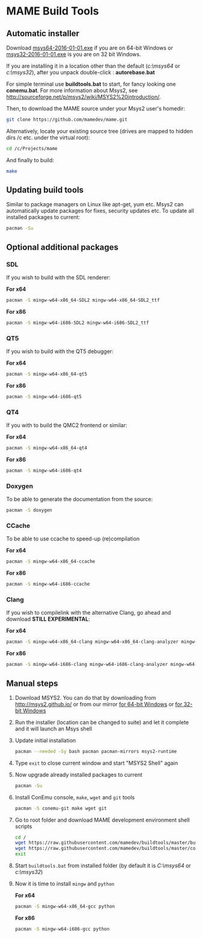# MAME Build Tools

## Automatic installer

Download [msys64-2016-01-01.exe](https://github.com/mamedev/buildtools/releases/download/1.0/msys64-2016-01-01.exe) if you are on 64-bit Windows
or [msys32-2016-01-01.exe](https://github.com/mamedev/buildtools/releases/download/1.0/msys32-2016-01-01.exe) is you are on 32 bit Windows.

If you are installing it in a location other than the default (*c:\msys64* or *c:\msys32*), after you unpack double-click : **autorebase.bat**

For simple terminal use **buildtools.bat**  to start, for fancy looking one **conemu.bat**. For more information about Msys2, see http://sourceforge.net/p/msys2/wiki/MSYS2%20introduction/.

Then, to download the MAME source under your Msys2 user's homedir:
```sh
git clone https://github.com/mamedev/mame.git
```

Alternatively, locate your existing source tree (drives are mapped to hidden dirs /c etc. under the virtual root):
```sh
cd /c/Projects/mame
```

And finally to build:
```sh
make
```

## Updating build tools

Similar to package managers on Linux like apt-get, yum etc. Msys2 can automatically update packages for fixes, security updates etc.
To update all installed packages to current:

```sh
pacman -Su
```

## Optional additional packages

### SDL
If you wish to build with the SDL renderer:

   **For x64**
   ```sh
   pacman -S mingw-w64-x86_64-SDL2 mingw-w64-x86_64-SDL2_ttf
   ```

   **For x86**
   ```sh
   pacman -S mingw-w64-i686-SDL2 mingw-w64-i686-SDL2_ttf
   ```

### QT5
If you wish to build with the QT5 debugger:

   **For x64**
   ```sh
   pacman -S mingw-w64-x86_64-qt5
   ```

   **For x86**
   ```sh
   pacman -S mingw-w64-i686-qt5
   ```

### QT4
If you with to build the QMC2 frontend or similar:

   **For x64**
   ```sh
   pacman -S mingw-w64-x86_64-qt4
   ```

   **For x86**
   ```sh
   pacman -S mingw-w64-i686-qt4
   ```

### Doxygen
To be able to generate the documentation from the source:

   ```sh
   pacman -S doxygen 
   ```

### CCache
To be able to use ccache to speed-up (re)compilation

   **For x64**
   ```sh
   pacman -S mingw-w64-x86_64-ccache 
   ```

   **For x86**
   ```sh
   pacman -S mingw-w64-i686-ccache 
   ```

### Clang
If you wish to compilelink with the alternative Clang, go ahead and download **STILL EXPERIMENTAL**:
 
   **For x64**
   ```sh
   pacman -S mingw-w64-x86_64-clang mingw-w64-x86_64-clang-analyzer mingw-w64-x86_64-clang-tools-extra 
   ```

   **For x86**
   ```sh
   pacman -S mingw-w64-i686-clang mingw-w64-i686-clang-analyzer mingw-w64-i686-clang-tools-extra
   ```
## Manual steps

1. Download MSYS2. You can do that by downloading from http://msys2.github.io/ or
   from our mirror [for 64-bit Windows](https://github.com/mamedev/buildtools/releases/download/1.0/msys2-x86_64-20150916.exe) or [for 32-bit Windows](https://github.com/mamedev/buildtools/releases/download/1.0/msys2-i686-20150916.exe)
2. Run the installer (location can be changed to suite) and let it complete and it will launch an Msys shell
3. Update initial installation

   ```sh
   pacman --needed -Sy bash pacman pacman-mirrors msys2-runtime
   ```
4. Type `exit` to close current window and start "MSYS2 Shell" again 
5. Now upgrade already installed packages to current

   ```sh
   pacman -Su
   ```
6. Install ConEmu console, `make`, `wget` and `git` tools

   ```sh
   pacman -S conemu-git make wget git
   ```
7. Go to root folder and download MAME development environment shell scripts

   ```sh
   cd /
   wget https://raw.githubusercontent.com/mamedev/buildtools/master/buildtools.bat
   wget https://raw.githubusercontent.com/mamedev/buildtools/master/conemu.bat
   exit
   ```
8. Start  ```buildtools.bat``` from installed folder (by default it is *C:\msys64* or *c:\msys32*)
9. Now it is time to install `mingw` and `python`

   **For x64**
   ```sh
   pacman -S mingw-w64-x86_64-gcc python
   ```

   **For x86**
   ```sh
   pacman -S mingw-w64-i686-gcc python
   ```
